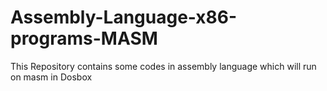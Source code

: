 # Assembly-Language-x86-programs-MASM
This Repository contains some codes in assembly language which will run on masm in Dosbox
